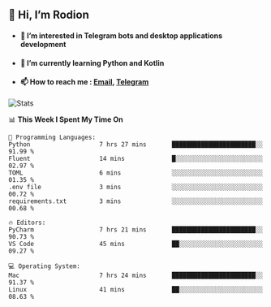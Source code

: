 ## 👋 Hi, I’m Rodion
- #### 👀 I’m interested in Telegram bots and desktop applications development
- #### 🌱 I’m currently learning Python and Kotlin
- #### 📫 How to reach me : [Email](mailto:me@lavn.ml), [Telegram](https://t.me/rodion_gudz)

![Stats](https://github-readme-stats.vercel.app/api?username=rodion-gudz&show_icons=true&theme=github_dark&hide_border=true&hide=issues&count_private=true&layout=compact)


<!--START_SECTION:waka-->
📊 **This Week I Spent My Time On** 

```text
💬 Programming Languages: 
Python                   7 hrs 27 mins       ███████████████████████░░   91.99 % 
Fluent                   14 mins             █░░░░░░░░░░░░░░░░░░░░░░░░   02.97 % 
TOML                     6 mins              ░░░░░░░░░░░░░░░░░░░░░░░░░   01.35 % 
.env file                3 mins              ░░░░░░░░░░░░░░░░░░░░░░░░░   00.72 % 
requirements.txt         3 mins              ░░░░░░░░░░░░░░░░░░░░░░░░░   00.68 % 

🔥 Editors: 
PyCharm                  7 hrs 21 mins       ███████████████████████░░   90.73 % 
VS Code                  45 mins             ██░░░░░░░░░░░░░░░░░░░░░░░   09.27 % 

💻 Operating System: 
Mac                      7 hrs 24 mins       ███████████████████████░░   91.37 % 
Linux                    41 mins             ██░░░░░░░░░░░░░░░░░░░░░░░   08.63 % 
```


<!--END_SECTION:waka-->
